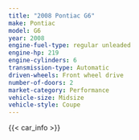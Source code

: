 ```yaml
---
title: "2008 Pontiac G6"
make: Pontiac
model: G6
year: 2008
engine-fuel-type: regular unleaded
engine-hp: 219
engine-cylinders: 6
transmission-type: Automatic
driven-wheels: Front wheel drive
number-of-doors: 2
market-category: Performance
vehicle-size: Midsize
vehicle-style: Coupe
---
```


{{< car_info >}}
